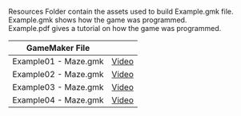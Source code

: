 Resources Folder contain the assets used to build Example.gmk file.\
Example.gmk shows how the game was programmed.\
Example.pdf gives a tutorial on how the game was programmed.

| GameMaker File |  |
| --- | --- |
|Example01 - Maze.gmk | [Video](https://vimeo.com/248778329) |
|Example02 - Maze.gmk | [Video](https://vimeo.com/248778336) |
|Example03 - Maze.gmk | [Video](https://vimeo.com/248778356) |
|Example04 - Maze.gmk | [Video](https://vimeo.com/248778380) |
